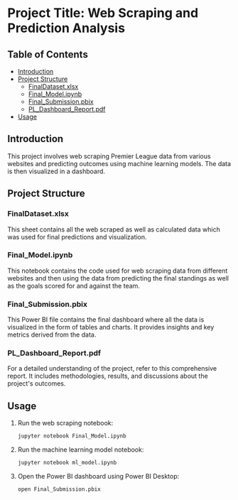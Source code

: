 # Project Title: Web Scraping and Prediction Analysis

## Table of Contents
- [Introduction](#introduction)
- [Project Structure](#project-structure)
  - [FinalDataset.xlsx](#FinalDataset.xlsx)
  - [Final_Model.ipynb](#final_modelipynb)
  - [Final_Submission.pbix](#final_submissionpbix)
  - [PL_Dashboard_Report.pdf](#pl_dashboard_reportpdf)
- [Usage](#usage)


## Introduction
This project involves web scraping Premier League data from various websites and predicting outcomes using machine learning models. The data is then visualized in a dashboard.

## Project Structure

### FinalDataset.xlsx
This sheet contains all the web scraped as well as calculated data which was used for final predictions and visualization.

### Final_Model.ipynb
This notebook contains the code used for web scraping data from different websites and then using the data from predicting the final standings as well as the goals scored for and against the team.

### Final_Submission.pbix
This Power BI file contains the final dashboard where all the data is visualized in the form of tables and charts. It provides insights and key metrics derived from the data.

### PL_Dashboard_Report.pdf
For a detailed understanding of the project, refer to this comprehensive report. It includes methodologies, results, and discussions about the project's outcomes.

## Usage
1. Run the web scraping notebook:
    ```bash
    jupyter notebook Final_Model.ipynb
    ```
2. Run the machine learning model notebook:
    ```bash
    jupyter notebook ml_model.ipynb
    ```
3. Open the Power BI dashboard using Power BI Desktop:
    ```bash
    open Final_Submission.pbix
    ```


